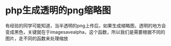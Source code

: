 php生成透明的png缩略图
===

有经验的同学可能知道，当半透明的png上传后，如果生成缩略图，透明的地方会变成黑色，关键就在于imagesavealpha，这个函数，所以我们是需要根据不同的图片，走不同的函数来处理缩放